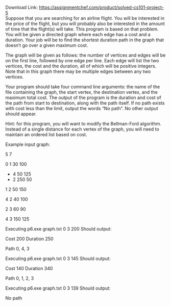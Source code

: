 Download Link: https://assignmentchef.com/product/solved-cs101-project-5
<br>
Suppose that you are searching for an airline flight.  You will be interested in the price of the flight, but you will probably also be interested in the amount of time that the flight(s) will take.  This program is based on that problem.  You will be given a directed graph where each edge has a cost and a duration.  Your job will be to find the shortest duration path in the graph that doesn’t go over a given maximum cost.

The graph will be given as follows: the number of vertices and edges will be on the first line, followed by one edge per line.  Each edge will list the two vertices, the cost and the duration, all of which will be positive integers.  Note that in this graph there may be multiple edges between any two vertices.

Your program should take four command line arguments:  the name of the file containing the graph, the start vertex, the destination vertex, and the maximum total cost.  The output of the program is the duration and cost of the path from start to destination, along with the path itself.  If no path exists with cost less than the limit, output the words “No path”.  No other output should appear.




Hint: for this program, you will want to modify the Bellman-Ford algorithm.  Instead of a single distance for each vertex of the graph, you will need to maintain an ordered list based on cost.




Example input graph:

5 7

0 1 30 100

<ul>

 <li>4 50 125</li>

 <li>2 250 50</li>

</ul>

1 2 50 150

4 2 40 100

2 3 60 90

4 3 150 125




Executing p6.exe graph.txt 0 3 200 Should output:

Cost 200  Duration 250

Path 0, 4, 3




Executing p6.exe graph.txt 0 3 145 Should output:

Cost 140 Duration  340

Path 0, 1, 2, 3




Executing p6.exe graph.txt 0 3 139 Should output:

No path


